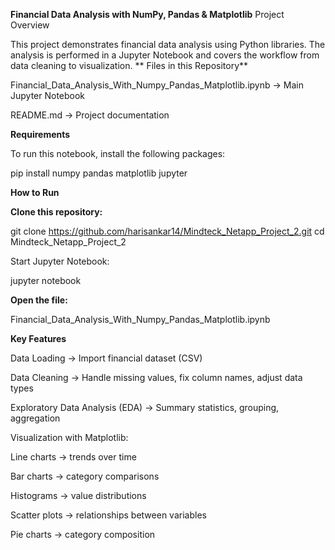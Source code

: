 **Financial Data Analysis with NumPy, Pandas & Matplotlib**
Project Overview

This project demonstrates financial data analysis using Python libraries.
The analysis is performed in a Jupyter Notebook and covers the workflow from data cleaning to visualization.
**
Files in this Repository**

Financial_Data_Analysis_With_Numpy_Pandas_Matplotlib.ipynb → Main Jupyter Notebook

README.md → Project documentation

**Requirements**

To run this notebook, install the following packages:

pip install numpy pandas matplotlib jupyter

**How to Run**

**Clone this repository:**

git clone https://github.com/harisankar14/Mindteck_Netapp_Project_2.git
cd Mindteck_Netapp_Project_2


Start Jupyter Notebook:

jupyter notebook


**Open the file:**

Financial_Data_Analysis_With_Numpy_Pandas_Matplotlib.ipynb

**Key Features**

Data Loading → Import financial dataset (CSV)

Data Cleaning → Handle missing values, fix column names, adjust data types

Exploratory Data Analysis (EDA) → Summary statistics, grouping, aggregation

Visualization with Matplotlib:

Line charts → trends over time

Bar charts → category comparisons

Histograms → value distributions

Scatter plots → relationships between variables

Pie charts → category composition
